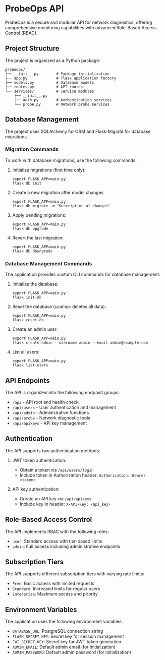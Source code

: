 # ProbeOps API

ProbeOps is a secure and modular API for network diagnostics, offering comprehensive monitoring capabilities with advanced Role-Based Access Control (RBAC).

## Project Structure

The project is organized as a Python package:

```
probeops/
├── __init__.py        # Package initialization
├── app.py             # Flask application factory
├── models.py          # Database models
├── routes.py          # API routes
└── services/          # Service modules
    ├── __init__.py
    ├── auth.py        # Authentication services
    └── probe.py       # Network probe services
```

## Database Management

The project uses SQLAlchemy for ORM and Flask-Migrate for database migrations.

### Migration Commands

To work with database migrations, use the following commands:

1. Initialize migrations (first time only):
   ```
   export FLASK_APP=main.py
   flask db init
   ```

2. Create a new migration after model changes:
   ```
   export FLASK_APP=main.py
   flask db migrate -m "Description of changes"
   ```

3. Apply pending migrations:
   ```
   export FLASK_APP=main.py
   flask db upgrade
   ```

4. Revert the last migration:
   ```
   export FLASK_APP=main.py
   flask db downgrade
   ```

### Database Management Commands

The application provides custom CLI commands for database management:

1. Initialize the database:
   ```
   export FLASK_APP=main.py
   flask init-db
   ```

2. Reset the database (caution: deletes all data):
   ```
   export FLASK_APP=main.py
   flask reset-db
   ```

3. Create an admin user:
   ```
   export FLASK_APP=main.py
   flask create-admin --username admin --email admin@example.com
   ```

4. List all users:
   ```
   export FLASK_APP=main.py
   flask list-users
   ```

## API Endpoints

The API is organized into the following endpoint groups:

- `/api` - API root and health check
- `/api/users` - User authentication and management
- `/api/admin` - Administrative functions
- `/api/probe` - Network diagnostic tools
- `/api/apikeys` - API key management

## Authentication

The API supports two authentication methods:

1. JWT token authentication:
   - Obtain a token via `/api/users/login`
   - Include token in Authorization header: `Authorization: Bearer <token>`

2. API key authentication:
   - Create an API key via `/api/apikeys`
   - Include key in header: `X-API-Key: <api_key>`

## Role-Based Access Control

The API implements RBAC with the following roles:

- `user`: Standard access with tier-based limits
- `admin`: Full access including administrative endpoints

## Subscription Tiers

The API supports different subscription tiers with varying rate limits:

- `Free`: Basic access with limited requests
- `Standard`: Increased limits for regular users
- `Enterprise`: Maximum access and priority

## Environment Variables

The application uses the following environment variables:

- `DATABASE_URL`: PostgreSQL connection string
- `FLASK_SECRET_KEY`: Secret key for session management
- `JWT_SECRET_KEY`: Secret key for JWT token generation
- `ADMIN_EMAIL`: Default admin email (for initialization)
- `ADMIN_PASSWORD`: Default admin password (for initialization)